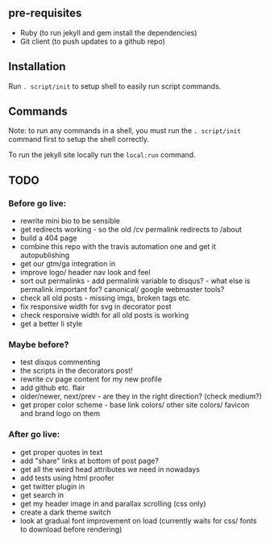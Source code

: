 ## pre-requisites

 * Ruby (to run jekyll and gem install the dependencies)
 * Git client (to push updates to a github repo)

## Installation

Run `. script/init` to setup shell to easily run script commands.

## Commands

Note: to run any commands in a shell, you must run the `. script/init` command first to setup the shell correctly.

To run the jekyll site locally run the `local:run` command.

## TODO

### Before go live:

 * rewrite mini bio to be sensible
 * get redirects working - so the old /cv permalink redirects to /about
 * build a 404 page
 * combine this repo with the travis automation one and get it autopublishing
 * get our gtm/ga integration in
 * improve logo/ header nav look and feel
 * sort out permalinks - add permalink variable to disqus? - what else is permalink important for? canonical/ google webmaster tools?
 * check all old posts - missing imgs, broken tags etc.
 * fix responsive width for svg in decorator post
 * check responsive width for all old posts is working
 * get a better li style

### Maybe before?

 * test disqus commenting
 * the scripts in the decorators post!
 * rewrite cv page content for my new profile
 * add github etc. flair
 * older/newer, next/prev - are they in the right direction? (check medium?)
 * get proper color scheme - base link colors/ other site colors/ favicon and brand logo on them

### After go live:

 * get proper quotes in text
 * add "share" links at bottom of post page?
 * get all the weird head attributes we need in nowadays
 * add tests using html proofer
 * get twitter plugin in
 * get search in
 * get my header image in and parallax scrolling (css only)
 * create a dark theme switch
 * look at gradual font improvement on load (currently waits for css/ fonts to download before rendering)
